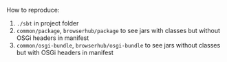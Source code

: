 How to reproduce:

1. ```./sbt``` in project folder
2. ```common/package```, ```browserhub/package``` to see jars with classes but without OSGi headers in manifest
3. ```common/osgi-bundle```, ```browserhub/osgi-bundle``` to see jars without classes but with OSGi headers in manifest
